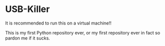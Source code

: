 # USB-Killer
It is recommended to run this on a virtual machine!!

This is my first Python repository ever, or my first repository ever in fact so pardon me if it sucks.
